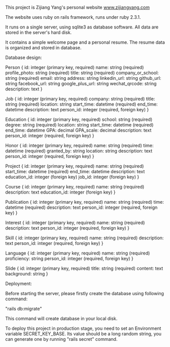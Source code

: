 This project is Zijiang Yang's personal website www.zijiangyang.com

The website uses ruby on rails framework, runs under ruby 2.3.1.

It runs on a single server, using sqlite3 as database software. All data are stored in the server's hard disk.

It contains a simple welcome page and a personal resume. The resume data is organized and stored in database.

Database design:

Person {
    id: integer (primary key, required)
    name: string (required)
    profile_photo: string (required)
    title: string (required)
    company_or_school: string (required)
    email: string 
    address: string
    linkedin_url: string
    github_url: string
    facebook_url: string
    google_plus_url: string
    wechat_qrcode: string    
    description: text
}

Job {
    id: integer (primary key, required)
    company: string (required)
    title: string (required)
    location: string
    start_time: datetime (required)
    end_time: datetime
    description: text
    person_id: integer (required, foreign key)
}

Education {
    id: integer (primary key, required)
    school: string (required)
    degree: string (required)
    location: string
    start_time: datetime (required)
    end_time: datetime
    GPA: decimal
    GPA_scale: decimal
    description: text
    person_id: integer (required, foreign key)
}

Honor {
    id: integer (primary key, required)
    name: string (required)
    time: datetime (required)
    granted_by: string
    location: string
    description: text
    person_id: integer (required, foreign key)
}

Project {
    id: integer (primary key, required)
    name: string (required)
    start_time: datetime (required)
    end_time: datetime
    description: text
    education_id: integer (foreign key)
    job_id: integer (foreign key)
}

Course {
    id: integer (primary key, required)
    name: string (required)
    description: text
    education_id: integer (foreign key)
}

Publication {
    id: integer (primary key, required)
    name: string (required)
    time: datetime (required)
    description: text
    person_id: integer (required, foreign key)
}

Interest {
    id: integer (primary key, required)
    name: string (required)
    description: text
    person_id: integer (required, foreign key)
}

Skill {
    id: integer (primary key, required)
    name: string (required)
    description: text
    person_id: integer (required, foreign key)
}

Language {
    id: integer (primary key, required)
    name: string (required)
    proficiency: string
    person_id: integer (required, foreign key)
}

Slide {
    id: integer (primary key, required)
    title: string (required)
    content: text
    background: string
}

Deployment:

Before starting the server, please firstly create the database using following command:

"rails db:migrate"

This command will create database in your local disk.

To deploy this project in production stage, you need to set an Environment variable SECRET_KEY_BASE. Its value should be a long random string, you can generate one by running "rails secret" command.

